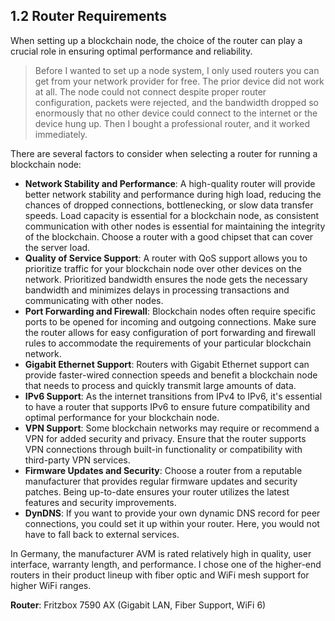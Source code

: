 ## 1.2 Router Requirements

When setting up a blockchain node, the choice of the router can play a crucial role in ensuring optimal performance and reliability.

> Before I wanted to set up a node system, I only used routers you can get from your network provider for free. The prior device did not work at all. The node could not connect despite proper router configuration, packets were rejected, and the bandwidth dropped so enormously that no other device could connect to the internet or the device hung up. Then I bought a professional router, and it worked immediately.

There are several factors to consider when selecting a router for running a blockchain node:

- **Network Stability and Performance**: A high-quality router will provide better network stability and performance during high load, reducing the chances of dropped connections, bottlenecking, or slow data transfer speeds. Load capacity is essential for a blockchain node, as consistent communication with other nodes is essential for maintaining the integrity of the blockchain. Choose a router with a good chipset that can cover the server load.
- **Quality of Service Support**: A router with QoS support allows you to prioritize traffic for your blockchain node over other devices on the network. Prioritized bandwidth ensures the node gets the necessary bandwidth and minimizes delays in processing transactions and communicating with other nodes.
- **Port Forwarding and Firewall**: Blockchain nodes often require specific ports to be opened for incoming and outgoing connections. Make sure the router allows for easy configuration of port forwarding and firewall rules to accommodate the requirements of your particular blockchain network.
- **Gigabit Ethernet Support**: Routers with Gigabit Ethernet support can provide faster-wired connection speeds and benefit a blockchain node that needs to process and quickly transmit large amounts of data.
- **IPv6 Support**: As the internet transitions from IPv4 to IPv6, it's essential to have a router that supports IPv6 to ensure future compatibility and optimal performance for your blockchain node.
- **VPN Support**: Some blockchain networks may require or recommend a VPN for added security and privacy. Ensure that the router supports VPN connections through built-in functionality or compatibility with third-party VPN services.
- **Firmware Updates and Security**: Choose a router from a reputable manufacturer that provides regular firmware updates and security patches. Being up-to-date ensures your router utilizes the latest features and security improvements.
- **DynDNS**: If you want to provide your own dynamic DNS record for peer connections, you could set it up within your router. Here, you would not have to fall back to external services.

In Germany, the manufacturer AVM is rated relatively high in quality, user interface, warranty length, and performance. I chose one of the higher-end routers in their product lineup with fiber optic and WiFi mesh support for higher WiFi ranges.

**Router**: Fritzbox 7590 AX (Gigabit LAN, Fiber Support, WiFi 6)
